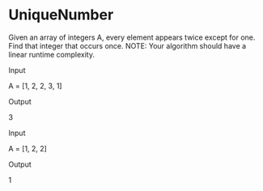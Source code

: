 # UniqueNumber
Given an array of integers A, every element appears twice except for one. Find that integer that occurs once.
NOTE: Your algorithm should have a linear runtime complexity.


Input

A = [1, 2, 2, 3, 1]

Output

3

Input

A = [1, 2, 2]

Output

1

